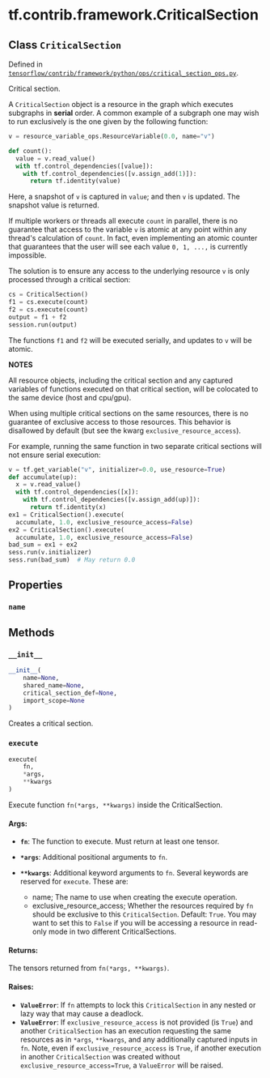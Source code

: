 <div itemscope itemtype="http://developers.google.com/ReferenceObject">
<meta itemprop="name" content="tf.contrib.framework.CriticalSection" />
<meta itemprop="property" content="name"/>
<meta itemprop="property" content="__init__"/>
<meta itemprop="property" content="execute"/>
</div>

# tf.contrib.framework.CriticalSection

## Class `CriticalSection`





Defined in [`tensorflow/contrib/framework/python/ops/critical_section_ops.py`](https://www.tensorflow.org/code/tensorflow/contrib/framework/python/ops/critical_section_ops.py).

Critical section.

A `CriticalSection` object is a resource in the graph which executes subgraphs
in **serial** order.  A common example of a subgraph one may wish to run
exclusively is the one given by the following function:

```python
v = resource_variable_ops.ResourceVariable(0.0, name="v")

def count():
  value = v.read_value()
  with tf.control_dependencies([value]):
    with tf.control_dependencies([v.assign_add(1)]):
      return tf.identity(value)
```

Here, a snapshot of `v` is captured in `value`; and then `v` is updated.
The snapshot value is returned.

If multiple workers or threads all execute `count` in parallel, there is no
guarantee that access to the variable `v` is atomic at any point within
any thread's calculation of `count`.  In fact, even implementing an atomic
counter that guarantees that the user will see each value `0, 1, ...,` is
currently impossible.

The solution is to ensure any access to the underlying resource `v` is
only processed through a critical section:

```python
cs = CriticalSection()
f1 = cs.execute(count)
f2 = cs.execute(count)
output = f1 + f2
session.run(output)
```
The functions `f1` and `f2` will be executed serially, and updates to `v`
will be atomic.

**NOTES**

All resource objects, including the critical section and any captured
variables of functions executed on that critical section, will be
colocated to the same device (host and cpu/gpu).

When using multiple critical sections on the same resources, there is no
guarantee of exclusive access to those resources.  This behavior is disallowed
by default (but see the kwarg `exclusive_resource_access`).

For example, running the same function in two separate critical sections
will not ensure serial execution:

```python
v = tf.get_variable("v", initializer=0.0, use_resource=True)
def accumulate(up):
  x = v.read_value()
  with tf.control_dependencies([x]):
    with tf.control_dependencies([v.assign_add(up)]):
      return tf.identity(x)
ex1 = CriticalSection().execute(
  accumulate, 1.0, exclusive_resource_access=False)
ex2 = CriticalSection().execute(
  accumulate, 1.0, exclusive_resource_access=False)
bad_sum = ex1 + ex2
sess.run(v.initializer)
sess.run(bad_sum)  # May return 0.0
```

## Properties

<h3 id="name"><code>name</code></h3>





## Methods

<h3 id="__init__"><code>__init__</code></h3>

``` python
__init__(
    name=None,
    shared_name=None,
    critical_section_def=None,
    import_scope=None
)
```

Creates a critical section.

<h3 id="execute"><code>execute</code></h3>

``` python
execute(
    fn,
    *args,
    **kwargs
)
```

Execute function `fn(*args, **kwargs)` inside the CriticalSection.

#### Args:

* <b>`fn`</b>: The function to execute.  Must return at least one tensor.
* <b>`*args`</b>: Additional positional arguments to `fn`.
* <b>`**kwargs`</b>: Additional keyword arguments to `fn`.
    Several keywords are reserved for `execute`.  These are:

    - name; The name to use when creating the execute operation.
    - exclusive_resource_access; Whether the resources required by
      `fn` should be exclusive to this `CriticalSection`.  Default: `True`.
      You may want to set this to `False` if you will be accessing a
      resource in read-only mode in two different CriticalSections.


#### Returns:

The tensors returned from `fn(*args, **kwargs)`.


#### Raises:

* <b>`ValueError`</b>: If `fn` attempts to lock this `CriticalSection` in any nested
    or lazy way that may cause a deadlock.
* <b>`ValueError`</b>: If `exclusive_resource_access` is not provided (is `True`) and
    another `CriticalSection` has an execution requesting the same
    resources as in `*args`, `**kwargs`, and any additionally captured
    inputs in `fn`.  Note, even if `exclusive_resource_access` is `True`,
    if another execution in another `CriticalSection` was created without
    `exclusive_resource_access=True`, a `ValueError` will be raised.



